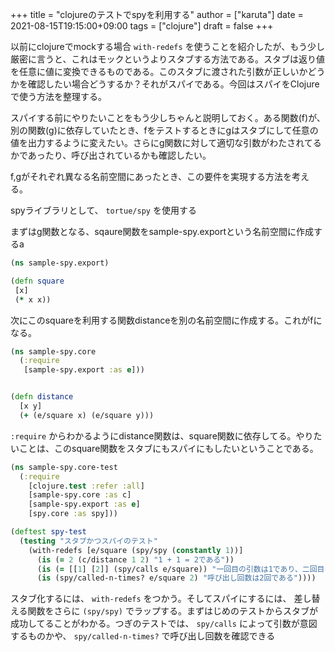 +++
title = "clojureのテストでspyを利用する"
author = ["karuta"]
date = 2021-08-15T19:15:00+09:00
tags = ["clojure"]
draft = false
+++

以前にclojureでmockする場合 `with-redefs` を使うことを紹介したが、もう少し厳密に言うと、これはモックというよりスタブする方法である。スタブは返り値を任意に値に変換できるものである。このスタブに渡された引数が正しいかどうかを確認したい場合どうするか？それがスパイである。今回はスパイをClojureで使う方法を整理する。  

<!--more-->  

スパイする前にやりたいことをもう少しちゃんと説明しておく。ある関数(f)が、別の関数(g)に依存していたとき、fをテストするときにgはスタブにして任意の値を出力するように変えたい。さらにg関数に対して適切な引数がわたされてるかであったり、呼び出されているかも確認したい。  

f,gがそれぞれ異なる名前空間にあったとき、この要件を実現する方法を考える。  

spyライブラリとして、 `tortue/spy` を使用する  

まずはg関数となる、sqaure関数をsample-spy.exportという名前空間に作成するa  

```clojure
(ns sample-spy.export)

(defn square
 [x]
 (* x x))
```

次にこのsquareを利用する関数distanceを別の名前空間に作成する。これがfになる。  

```clojure
(ns sample-spy.core
  (:require
   [sample-spy.export :as e]))


(defn distance
  [x y]
  (+ (e/square x) (e/square y)))
```

`:require` からわかるようにdistance関数は、square関数に依存してる。やりたいことは、このsquare関数をスタブにもスパイにもしたいということである。  

```clojure
(ns sample-spy.core-test
  (:require
    [clojure.test :refer :all]
    [sample-spy.core :as c]
    [sample-spy.export :as e]
    [spy.core :as spy]))   

(deftest spy-test
  (testing "スタブかつスパイのテスト"
    (with-redefs [e/square (spy/spy (constantly 1))]
      (is (= 2 (c/distance 1 2) "1 + 1 = 2である"))
      (is (= [[1] [2]] (spy/calls e/square)) "一回目の引数は1であり、二回目は2である")
      (is (spy/called-n-times? e/square 2) "呼び出し回数は2回である"))))
```

スタブ化するには、 `with-redefs` をつかう。そしてスパイにするには、 差し替える関数をさらに `(spy/spy)` でラップする。まずはじめのテストからスタブが成功してることがわかる。つぎのテストでは、 `spy/calls` によって引数が意図するものかや、 `spy/called-n-times?` で呼び出し回数を確認できる
